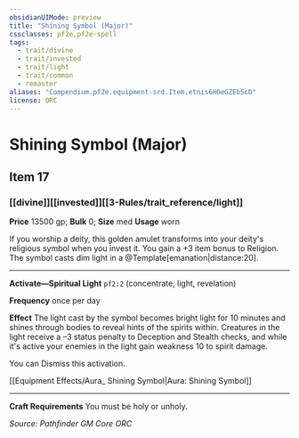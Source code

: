 ```yaml
---
obsidianUIMode: preview
title: "Shining Symbol (Major)"
cssclasses: pf2e,pf2e-spell
tags:
  - trait/divine
  - trait/invested
  - trait/light
  - trait/common
  - remaster
aliases: "Compendium.pf2e.equipment-srd.Item.etnis6HOeGZEbScD"
license: ORC
---
```

# Shining Symbol (Major)
## Item 17
### [[divine]][[invested]][[3-Rules/trait_reference/light]]


**Price** 13500 gp; 
**Bulk** 0; **Size** med
**Usage** worn

If you worship a deity, this golden amulet transforms into your deity's religious symbol when you invest it. You gain a +3 item bonus to Religion. The symbol casts dim light in a @Template\[emanation|distance:20\].

* * *

**Activate—Spiritual Light** `pf2:2` (concentrate, light, revelation)

**Frequency** once per day

**Effect** The light cast by the symbol becomes bright light for 10 minutes and shines through bodies to reveal hints of the spirits within. Creatures in the light receive a –3 status penalty to Deception and Stealth checks, and while it's active your enemies in the light gain weakness 10 to spirit damage.

You can Dismiss this activation.

[[Equipment Effects/Aura_ Shining Symbol|Aura: Shining Symbol]]

* * *

**Craft Requirements** You must be holy or unholy.

*Source: Pathfinder GM Core*
*ORC*
